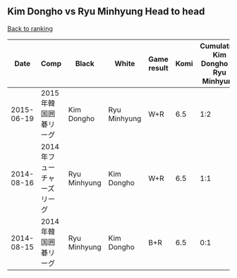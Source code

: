 ## Kim Dongho vs Ryu Minhyung Head to head

[Back to ranking](../../index.md)




| **Date** | **Comp** | **Black** | **White** | **Game result** | **Komi** | **Cumulative Kim Dongho vs Ryu Minhyung** | **Kim Dongho streak** | **Ryu Minhyung streak** | 
| --- | --- | --- | --- | --- | --- | --- | --- | --- |
| 2015-06-19 | 2015年韓国囲碁リーグ | Kim Dongho | Ryu Minhyung | W+R | 6.5 | 1:2 | 0 | 1 | 
| 2014-08-16 | 2014年フューチャーズリーグ | Ryu Minhyung | Kim Dongho | W+R | 6.5 | 1:1 | 1 | 0 | 
| 2014-08-15 | 2014年韓国囲碁リーグ | Ryu Minhyung | Kim Dongho | B+R | 6.5 | 0:1 | 0 | 1 |




